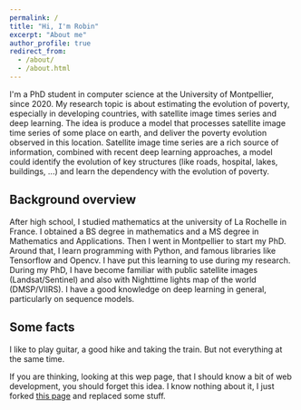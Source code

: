```yaml
---
permalink: /
title: "Hi, I'm Robin"
excerpt: "About me"
author_profile: true
redirect_from: 
  - /about/
  - /about.html
---
```


I'm a PhD student in computer science at the University of 
Montpellier, since 2020. My research topic is about estimating the evolution of poverty, especially in developing countries, with satellite image times series and deep learning. The idea is produce a model that processes satellite image time series of some place on earth, and deliver the poverty evolution observed in this location. Satellite image time series are a rich source of information, combined with recent deep learning approaches, a model could identify the evolution of key structures (like roads, hospital, lakes, buildings, ...) and learn the dependency with the evolution of poverty.


## Background overview

After high school, I studied mathematics at the university of La Rochelle in France. I obtained a BS degree in mathematics and a MS degree in Mathematics and Applications. Then I went in Montpellier to start my PhD.
Around that, I learn programming with Python, and famous libraries like Tensorflow and Opencv. I have put this learning to use during my research. 
During my PhD, I have become familiar with public satellite images (Landsat/Sentinel) and also with Nighttime lights map of the world (DMSP/VIIRS). I have a good knowledge on deep learning in general, particularly on sequence models.




## Some facts

<!--I like having discussion with interesting people, and sometime with boring people as anyone has something to teach me, even if it's boring. -->

I like to play guitar, a good hike and taking the train. But not everything at the same time.

If you are thinking, looking at this wep page, that I should know a bit of web development, you should forget this idea. I know nothing about it, I just forked [this page](https://github.com/academicpages/academicpages.github.io) and replaced some stuff.

<!--My objective is to learn as much as I can -->

